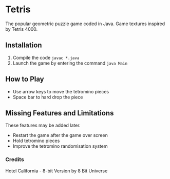 # Tetris
The popular geometric puzzle game coded in Java. Game textures inspired by Tetris 4000.

## Installation
1. Compile the code `javac *.java`
2. Launch the game by entering the command `java Main`

## How to Play
- Use arrow keys to move the tetromino pieces
- Space bar to hard drop the piece

## Missing Features and Limitations
These features may be added later.
* Restart the game after the game over screen
* Hold tetromino pieces
* Improve the tetromino randomisation system

### Credits
Hotel California - 8-bit Version by 8 Bit Universe